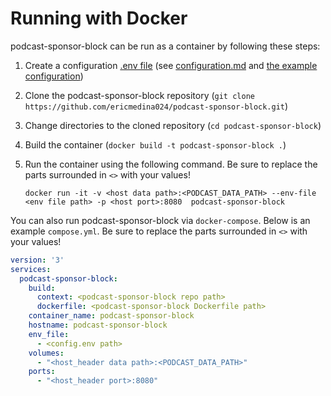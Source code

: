 # Running with Docker

podcast-sponsor-block can be run as a container by following these steps:
1. Create a configuration [.env file](https://docs.docker.com/compose/environment-variables/env-file/) (see [configuration.md](configuration.md) and 
[the example configuration](example-configuration.env))
2. Clone the podcast-sponsor-block repository (`git clone https://github.com/ericmedina024/podcast-sponsor-block.git`)
3. Change directories to the cloned repository (`cd podcast-sponsor-block`)
4. Build the container (`docker build -t podcast-sponsor-block .`)
5. Run the container using the following command. Be sure to replace the parts surrounded in `<>` with your values!

    `docker run -it -v <host data path>:<PODCAST_DATA_PATH> --env-file <env file path> -p <host port>:8080 
    podcast-sponsor-block`

You can also run podcast-sponsor-block via `docker-compose`. Below is an example `compose.yml`. Be sure to replace the
parts surrounded in `<>` with your values!
```yaml
version: '3'
services:
  podcast-sponsor-block:
    build:
      context: <podcast-sponsor-block repo path>
      dockerfile: <podcast-sponsor-block Dockerfile path>
    container_name: podcast-sponsor-block
    hostname: podcast-sponsor-block
    env_file:
      - <config.env path>
    volumes:
      - "<host_header data path>:<PODCAST_DATA_PATH>"
    ports:
      - "<host_header port>:8080"
```
